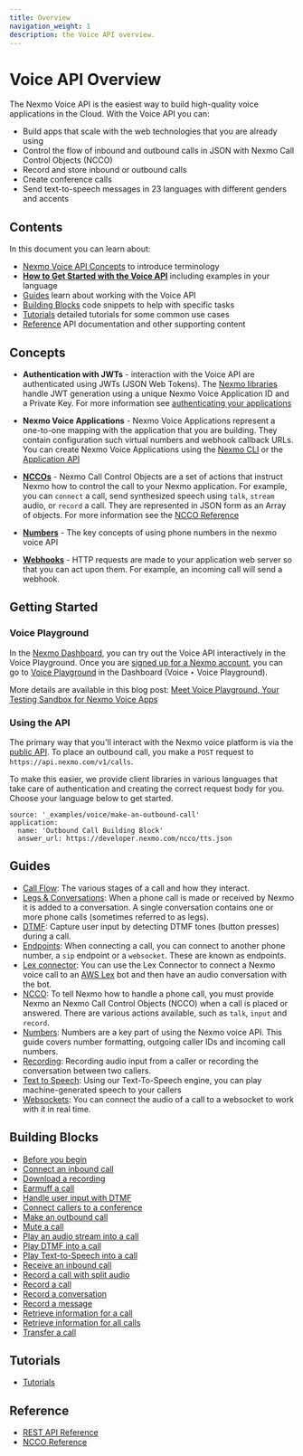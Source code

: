 ```yaml
---
title: Overview
navigation_weight: 1
description: the Voice API overview.
---
```


# Voice API Overview

The Nexmo Voice API is the easiest way to build high-quality voice applications in the Cloud. With the Voice API you can:

* Build apps that scale with the web technologies that you are already using
* Control the flow of inbound and outbound calls in JSON with Nexmo Call Control Objects (NCCO)
* Record and store inbound or outbound calls
* Create conference calls
* Send text-to-speech messages in 23 languages with different genders and accents

## Contents

In this document you can learn about:

* [Nexmo Voice API Concepts](#concepts) to introduce terminology
* [**How to Get Started with the Voice API**](#getting-started) including examples in your language
* [Guides](#guides) learn about working with the Voice API
* [Building Blocks](#building-blocks) code snippets to help with specific tasks
* [Tutorials](#tutorials) detailed tutorials for some common use cases
* [Reference](#reference) API documentation and other supporting content

## Concepts

* **Authentication with JWTs** - interaction with the Voice API are authenticated using JWTs (JSON Web Tokens). The [Nexmo libraries](/tools) handle JWT generation using a unique Nexmo Voice Application ID and a Private Key. For more information see [authenticating your applications](/concepts/guides/authentication)

* **Nexmo Voice Applications** - Nexmo Voice Applications represent a one-to-one mapping with the application that you are building. They contain configuration such virtual numbers and webhook callback URLs. You can create Nexmo Voice Applications using the [Nexmo CLI](/tools) or the [Application API](/concepts/guides/applications)

* **[NCCOs](/voice/voice-api/ncco-reference)** - Nexmo Call Control Objects are a set of actions that instruct Nexmo how to control the call to your Nexmo application. For example, you can `connect` a call, send synthesized speech using `talk`, `stream` audio, or `record` a call. They are represented in JSON form as an Array of objects. For more information see the [NCCO Reference](/voice/voice-api/ncco-reference)

* **[Numbers](/voice/voice-api/guides/numbers)** - The key concepts of using phone numbers in the nexmo voice API

* **[Webhooks](/concepts/guides/webhooks)** - HTTP requests are made to your application web server so that you can act upon them. For example, an incoming call will send a webhook.

## Getting Started

### Voice Playground

In the [Nexmo Dashboard](https://dashboard.nexmo.com), you can try out the Voice API interactively in the Voice Playground. Once you are [signed up for a Nexmo account](https://dashboard.nexmo.com/signup), you can go to [Voice Playground](https://dashboard.nexmo.com/voice/playground) in the Dashboard (Voice ‣ Voice Playground).

More details are available in this blog post: [Meet Voice Playground, Your Testing Sandbox for Nexmo Voice Apps](https://www.nexmo.com/blog/2017/12/12/voice-playground-testing-sandbox-nexmo-voice-apps/)

### Using the API

The primary way that you'll interact with the Nexmo voice platform is via the [public API](/voice/voice-api/api-reference). To place an outbound call, you make a `POST` request to `https://api.nexmo.com/v1/calls`.

To make this easier, we provide client libraries in various languages that take care of authentication and creating the correct request body for you. Choose your language below to get started.

```building_blocks
source: '_examples/voice/make-an-outbound-call'
application:
  name: 'Outbound Call Building Block'
  answer_url: https://developer.nexmo.com/ncco/tts.json
```

## Guides

* [Call Flow](guides/call-flow): The various stages of a call and how they interact.
* [Legs & Conversations](guides/legs-conversations): When a phone call is made or received by Nexmo it is added to a conversation. A single conversation contains one or more phone calls (sometimes referred to as legs).
* [DTMF](guides/dtmf): Capture user input by detecting DTMF tones (button presses) during a call.
* [Endpoints](guides/endpoints): When connecting a call, you can connect to another phone number, a `sip` endpoint or a `websocket`. These are known as endpoints.
* [Lex connector](guides/lex-connector): You can use the Lex Connector to connect a Nexmo voice call to an [AWS Lex](https://aws.amazon.com/lex/) bot and then have an audio conversation with the bot.
* [NCCO](ncco-reference): To tell Nexmo how to handle a phone call, you must provide Nexmo an Nexmo Call Control Objects (NCCO) when a call is placed or answered. There are various actions available, such as `talk`, `input` and `record`.
* [Numbers](guides/numbers): Numbers are a key part of using the Nexmo voice API. This guide covers number formatting, outgoing caller IDs and incoming call numbers.
* [Recording](guides/recording): Recording audio input from a caller or recording the conversation between two callers.
* [Text to Speech](guides/text-to-speech): Using our Text-To-Speech engine, you can play machine-generated speech to your callers
* [Websockets](guides/websockets): You can connect the audio of a call to a websocket to work with it in real time.

## Building Blocks

* [Before you begin](/voice/voice-api/building-blocks/before-you-begin)
* [Connect an inbound call](/voice/voice-api/building-blocks/connect-an-inbound-call)
* [Download a recording](/voice/voice-api/building-blocks/download-a-recording)
* [Earmuff a call](/voice/voice-api/building-blocks/earmuff-a-call)
* [Handle user input with DTMF](/voice/voice-api/building-blocks/handle-user-input-with-dtmf)
* [Connect callers to a conference](/voice/voice-api/building-blocks/connect-callers-into-a-conference)
* [Make an outbound call](/voice/voice-api/building-blocks/make-an-outbound-call)
* [Mute a call](/voice/voice-api/building-blocks/mute-a-call)
* [Play an audio stream into a call](/voice/voice-api/building-blocks/play-an-audio-stream-into-a-call)
* [Play DTMF into a call](/voice/voice-api/building-blocks/play-dtmf-into-a-call)
* [Play Text-to-Speech into a call](/voice/voice-api/building-blocks/play-text-to-speech-into-a-call)
* [Receive an inbound call](/voice/voice-api/building-blocks/receive-an-inbound-call)
* [Record a call with split audio](/voice/voice-api/building-blocks/record-a-call-with-split-audio)
* [Record a call](/voice/voice-api/building-blocks/record-a-call)
* [Record a conversation](/voice/voice-api/building-blocks/record-a-conversation)
* [Record a message](/voice/voice-api/building-blocks/record-a-message)
* [Retrieve information for a call](/voice/voice-api/building-blocks/retrieve-info-for-a-call)
* [Retrieve information for all calls](/voice/voice-api/building-blocks/retrieve-info-for-all-calls)
* [Transfer a call](/voice/voice-api/building-blocks/transfer-a-call)

## Tutorials

* [Tutorials](/voice/voice-api/tutorials)

## Reference

* [REST API Reference](/api/voice)
* [NCCO Reference](/voice/voice-api/ncco-reference)
